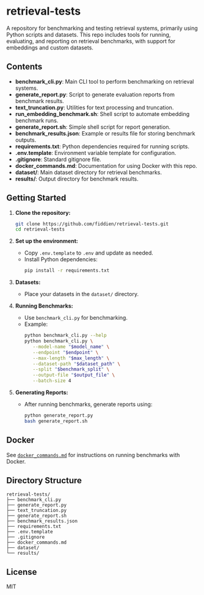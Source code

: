 # retrieval-tests

A repository for benchmarking and testing retrieval systems, primarily using Python scripts and datasets. This repo includes tools for running, evaluating, and reporting on retrieval benchmarks, with support for embeddings and custom datasets.

## Contents

- **benchmark_cli.py**: Main CLI tool to perform benchmarking on retrieval systems.
- **generate_report.py**: Script to generate evaluation reports from benchmark results.
- **text_truncation.py**: Utilities for text processing and truncation.
- **run_embedding_benchmark.sh**: Shell script to automate embedding benchmark runs.
- **generate_report.sh**: Simple shell script for report generation.
- **benchmark_results.json**: Example or results file for storing benchmark outputs.
- **requirements.txt**: Python dependencies required for running scripts.
- **.env.template**: Environment variable template for configuration.
- **.gitignore**: Standard gitignore file.
- **docker_commands.md**: Documentation for using Docker with this repo.
- **dataset/**: Main dataset directory for retrieval benchmarks.
- **results/**: Output directory for benchmark results.

## Getting Started

1. **Clone the repository:**
   ```bash
   git clone https://github.com/fiddien/retrieval-tests.git
   cd retrieval-tests
   ```

2. **Set up the environment:**
   - Copy `.env.template` to `.env` and update as needed.
   - Install Python dependencies:
     ```bash
     pip install -r requirements.txt
     ```

3. **Datasets:**
   - Place your datasets in the `dataset/` directory.

4. **Running Benchmarks:**
   - Use `benchmark_cli.py` for benchmarking.
   - Example:
     ```bash
     python benchmark_cli.py --help
     python benchmark_cli.py \
        --model-name "$model_name" \
        --endpoint "$endpoint" \
        --max-length "$max_length" \
        --dataset-path "$dataset_path" \
        --split "$benchmark_split" \
        --output-file "$output_file" \
        --batch-size 4
     ```

5. **Generating Reports:**
   - After running benchmarks, generate reports using:
     ```bash
     python generate_report.py
     bash generate_report.sh
     ```

## Docker

See [`docker_commands.md`](docker_commands.md) for instructions on running benchmarks with Docker.

## Directory Structure

```
retrieval-tests/
├── benchmark_cli.py
├── generate_report.py
├── text_truncation.py
├── generate_report.sh
├── benchmark_results.json
├── requirements.txt
├── .env.template
├── .gitignore
├── docker_commands.md
├── dataset/
└── results/
```

## License

MIT
